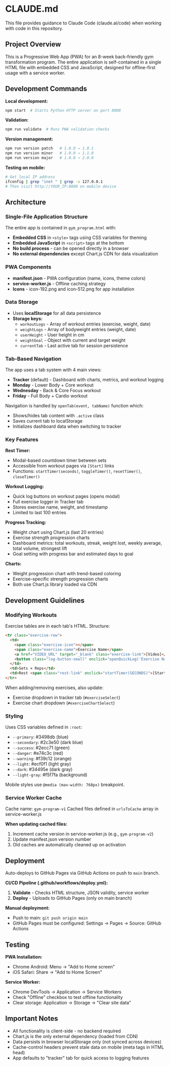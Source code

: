 # CLAUDE.md

This file provides guidance to Claude Code (claude.ai/code) when working with code in this repository.

## Project Overview

This is a Progressive Web App (PWA) for an 8-week back-friendly gym transformation program. The entire application is self-contained in a single HTML file with embedded CSS and JavaScript, designed for offline-first usage with a service worker.

## Development Commands

**Local development:**
```bash
npm start  # Starts Python HTTP server on port 8000
```

**Validation:**
```bash
npm run validate  # Runs PWA validation checks
```

**Version management:**
```bash
npm run version patch   # 1.0.0 → 1.0.1
npm run version minor   # 1.0.0 → 1.1.0
npm run version major   # 1.0.0 → 2.0.0
```

**Testing on mobile:**
```bash
# Get local IP address
ifconfig | grep "inet " | grep -v 127.0.0.1
# Then visit http://YOUR_IP:8000 on mobile device
```

## Architecture

### Single-File Application Structure
The entire app is contained in `gym_program.html` with:
- **Embedded CSS** in `<style>` tags using CSS variables for theming
- **Embedded JavaScript** in `<script>` tags at the bottom
- **No build process** - can be opened directly in a browser
- **No external dependencies** except Chart.js CDN for data visualization

### PWA Components
- **manifest.json** - PWA configuration (name, icons, theme colors)
- **service-worker.js** - Offline caching strategy
- **Icons** - icon-192.png and icon-512.png for app installation

### Data Storage
- Uses **localStorage** for all data persistence
- **Storage keys:**
  - `workoutLogs` - Array of workout entries (exercise, weight, date)
  - `weightLogs` - Array of bodyweight entries (weight, date)
  - `userHeight` - User height in cm
  - `weightGoal` - Object with current and target weight
  - `currentTab` - Last active tab for session persistence

### Tab-Based Navigation
The app uses a tab system with 4 main views:
- **Tracker** (default) - Dashboard with charts, metrics, and workout logging
- **Monday** - Lower Body + Core workout
- **Wednesday** - Back & Core Focus workout
- **Friday** - Full Body + Cardio workout

Navigation is handled by `openTab(event, tabName)` function which:
- Shows/hides tab content with `.active` class
- Saves current tab to localStorage
- Initializes dashboard data when switching to tracker

### Key Features

**Rest Timer:**
- Modal-based countdown timer between sets
- Accessible from workout pages via `[Start]` links
- Functions: `startTimer(seconds)`, `toggleTimer()`, `resetTimer()`, `closeTimer()`

**Workout Logging:**
- Quick log buttons on workout pages (opens modal)
- Full exercise logger in Tracker tab
- Stores exercise name, weight, and timestamp
- Limited to last 100 entries

**Progress Tracking:**
- Weight chart using Chart.js (last 20 entries)
- Exercise strength progression charts
- Dashboard metrics: total workouts, streak, weight lost, weekly average, total volume, strongest lift
- Goal setting with progress bar and estimated days to goal

**Charts:**
- Weight progression chart with trend-based coloring
- Exercise-specific strength progression charts
- Both use Chart.js library loaded via CDN

## Development Guidelines

### Modifying Workouts
Exercise tables are in each tab's HTML. Structure:
```html
<tr class="exercise-row">
  <td>
    <span class="exercise-icon"></span>
    <span class="exercise-name">Exercise Name</span>
    <a href="VIDEO_URL" target="_blank" class="exercise-link">[Video]</a>
    <button class="log-button-small" onclick="openQuickLog('Exercise Name', 'day')">Log</button>
  </td>
  <td>Sets × Reps</td>
  <td>Rest <span class="rest-link" onclick="startTimer(SECONDS)">[Start]</span></td>
</tr>
```

When adding/removing exercises, also update:
- Exercise dropdown in tracker tab (`#exerciseSelect`)
- Exercise chart dropdown (`#exerciseChartSelect`)

### Styling
Uses CSS variables defined in `:root`:
- `--primary`: #3498db (blue)
- `--secondary`: #2c3e50 (dark blue)
- `--success`: #2ecc71 (green)
- `--danger`: #e74c3c (red)
- `--warning`: #f39c12 (orange)
- `--light`: #ecf0f1 (light gray)
- `--dark`: #34495e (dark gray)
- `--light-gray`: #f5f7fa (background)

Mobile styles use `@media (max-width: 768px)` breakpoint.

### Service Worker Cache
Cache name: `gym-program-v1`
Cached files defined in `urlsToCache` array in service-worker.js

**When updating cached files:**
1. Increment cache version in service-worker.js (e.g., `gym-program-v2`)
2. Update manifest.json version number
3. Old caches are automatically cleaned up on activation

## Deployment

Auto-deploys to GitHub Pages via GitHub Actions on push to `main` branch.

**CI/CD Pipeline (.github/workflows/deploy.yml):**
1. **Validate** - Checks HTML structure, JSON validity, service worker
2. **Deploy** - Uploads to GitHub Pages (only on main branch)

**Manual deployment:**
- Push to main: `git push origin main`
- GitHub Pages must be configured: Settings → Pages → Source: GitHub Actions

## Testing

**PWA Installation:**
- Chrome Android: Menu → "Add to Home screen"
- iOS Safari: Share → "Add to Home Screen"

**Service Worker:**
- Chrome DevTools → Application → Service Workers
- Check "Offline" checkbox to test offline functionality
- Clear storage: Application → Storage → "Clear site data"

## Important Notes

- All functionality is client-side - no backend required
- Chart.js is the only external dependency (loaded from CDN)
- Data persists in browser localStorage only (not synced across devices)
- Cache-control headers prevent stale data on mobile (meta tags in HTML head)
- App defaults to "tracker" tab for quick access to logging features
